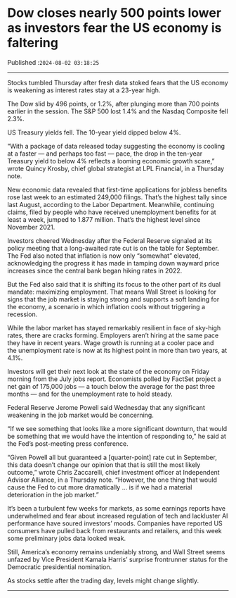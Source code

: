 # Dow closes nearly 500 points lower as investors fear the US economy is faltering

Published :`2024-08-02 03:18:25`

---

Stocks tumbled Thursday after fresh data stoked fears that the US economy is weakening as interest rates stay at a 23-year high.

The Dow slid by 496 points, or 1.2%, after plunging more than 700 points earlier in the session. The S&P 500 lost 1.4% and the Nasdaq Composite fell 2.3%.

US Treasury yields fell. The 10-year yield dipped below 4%.

“With a package of data released today suggesting the economy is cooling at a faster — and perhaps too fast — pace, the drop in the ten-year Treasury yield to below 4% reflects a looming economic growth scare,” wrote Quincy Krosby, chief global strategist at LPL Financial, in a Thursday note.

New economic data revealed that first-time applications for jobless benefits rose last week to an estimated 249,000 filings. That’s the highest tally since last August, according to the Labor Department. Meanwhile, continuing claims, filed by people who have received unemployment benefits for at least a week, jumped to 1.877 million. That’s the highest level since November 2021.

Investors cheered Wednesday after the Federal Reserve signaled at its policy meeting that a long-awaited rate cut is on the table for September. The Fed also noted that inflation is now only “somewhat” elevated, acknowledging the progress it has made in tamping down wayward price increases since the central bank began hiking rates in 2022.

But the Fed also said that it is shifting its focus to the other part of its dual mandate: maximizing employment. That means Wall Street is looking for signs that the job market is staying strong and supports a soft landing for the economy, a scenario in which inflation cools without triggering a recession.

While the labor market has stayed remarkably resilient in face of sky-high rates, there are cracks forming. Employers aren’t hiring at the same pace they have in recent years. Wage growth is running at a cooler pace and the unemployment rate is now at its highest point in more than two years, at 4.1%.

Investors will get their next look at the state of the economy on Friday morning from the July jobs report. Economists polled by FactSet project a net gain of 175,000 jobs — a touch below the average for the past three months — and for the unemployment rate to hold steady.

Federal Reserve Jerome Powell said Wednesday that any significant weakening in the job market would be concerning.

“If we see something that looks like a more significant downturn, that would be something that we would have the intention of responding to,” he said at the Fed’s post-meeting press conference.

“Given Powell all but guaranteed a [quarter-point] rate cut in September, this data doesn’t change our opinion that that is still the most likely outcome,” wrote Chris Zaccarelli, chief investment officer at Independent Advisor Alliance, in a Thursday note. “However, the one thing that would cause the Fed to cut more dramatically … is if we had a material deterioration in the job market.”

It’s been a turbulent few weeks for markets, as some earnings reports have underwhelmed and fear about increased regulation of tech and lackluster AI performance have soured investors’ moods. Companies have reported US consumers have pulled back from restaurants and retailers, and this week some preliminary jobs data looked weak.

Still, America’s economy remains undeniably strong, and Wall Street seems unfazed by Vice President Kamala Harris’ surprise frontrunner status for the Democratic presidential nomination.

As stocks settle after the trading day, levels might change slightly.

---

